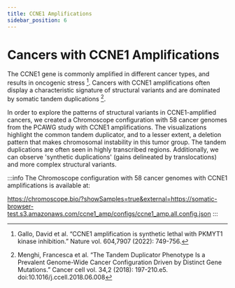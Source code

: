 ```yaml
---
title: CCNE1 Amplifications
sidebar_position: 6
---
```


# Cancers with CCNE1 Amplifications

The CCNE1 gene is commonly amplified in different cancer types, and results in oncogenic stress [^1]. Cancers with CCNE1 amplifications often display a characteristic signature of structural variants and are dominated by somatic tandem duplications [^2]. 

In order to explore the patterns of structural variants in CCNE1-amplified cancers, we created a Chromoscope configuration with 58 cancer genomes from the PCAWG study with CCNE1 amplifications. The visualizations highlight the common tandem duplicator, and to a lesser extent, a deletion pattern that makes chromosomal instability in this tumor group. The tandem duplications are often seen in highly transcribed regions. Additionally, we can observe 'synthetic duplications' (gains delineated by translocations) and more complex structural variants. 

:::info
The Chromoscope configuration with 58 cancer genomes with CCNE1 amplifications is available at:

https://chromoscope.bio/?showSamples=true&external=https://somatic-browser-test.s3.amazonaws.com/ccne1_amp/configs/ccne1_amp.all.config.json
:::

[^1]: Gallo, David et al. “CCNE1 amplification is synthetic lethal with PKMYT1 kinase inhibition.” Nature vol. 604,7907 (2022): 749-756. 

[^2]: Menghi, Francesca et al. “The Tandem Duplicator Phenotype Is a Prevalent Genome-Wide Cancer Configuration Driven by Distinct Gene Mutations.” Cancer cell vol. 34,2 (2018): 197-210.e5. doi:10.1016/j.ccell.2018.06.008
